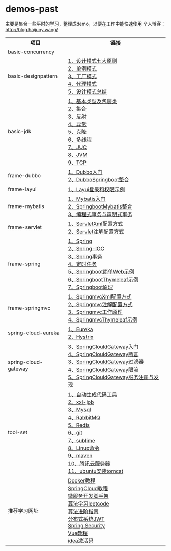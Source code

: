 # demos-past
主要是集合一些平时的学习，整理成demo，以便在工作中能快速使用
个人博客：http://blog.haijuny.wang/
<table>
    <tr>
        <th>项目</th>
        <th>链接</th>
    </tr>
    <tr>
        <td>basic-concurrency</td>
        <td>
        </td>
    </tr>
    <tr>
        <td>basic-designpattern</td>
        <td>
            <a href="http://blog.haijuny.wang/BasicDesignpattern//1、设计模式七大原则">1、设计模式七大原则</a><br>
            <a href="http://blog.haijuny.wang/BasicDesignpattern//2、单例模式">2、单例模式</a><br>
            <a href="http://blog.haijuny.wang/BasicDesignpattern//3、工厂模式">3、工厂模式</a><br>
            <a href="http://blog.haijuny.wang/BasicDesignpattern//4、代理模式">4、代理模式</a><br>
            <a href="http://blog.haijuny.wang/BasicDesignpattern//5、设计模式总结">5、设计模式总结</a><br>
        </td>
    </tr>
    <tr>
        <td>basic-jdk</td>
        <td>
            <a href="http://blog.haijuny.wang/BasicJdk/1、基本类型及包装类">1、基本类型及包装类</a><br>
            <a href="http://blog.haijuny.wang/BasicJdk/2、集合">2、集合</a><br>
            <a href="http://blog.haijuny.wang/BasicJdk/3、反射">3、反射</a><br>
            <a href="http://blog.haijuny.wang/BasicJdk/4、异常">4、异常</a><br>
            <a href="http://blog.haijuny.wang/BasicJdk/5、克隆">5、克隆</a><br>
            <a href="http://blog.haijuny.wang/BasicJdk/6、多线程">6、多线程</a><br>
            <a href="http://blog.haijuny.wang/BasicJdk/7、JUC">7、JUC</a><br>
            <a href="http://blog.haijuny.wang/BasicJdk/8、JVM">8、JVM</a><br>
            <a href="http://blog.haijuny.wang/BasicJdk/9、TCP">9、TCP</a><br>
        </td>
    </tr>
    <tr>
        <td>frame-dubbo</td>
        <td>
            <a href="http://blog.haijuny.wang/FrameDubbo/1、Dubbo入门">1、Dubbo入门</a><br>
            <a href="http://blog.haijuny.wang/FrameDubbo/2、DubboSpringboot整合">2、DubboSpringboot整合</a><br>
        </td>
    </tr>
    <tr>
        <td>frame-layui</td>
        <td>
            <a href="http://blog.haijuny.wang/FrameLayui/1、Layui登录和权限示例">1、Layui登录和权限示例</a><br>
        </td>
    </tr>
    <tr>
        <td>frame-mybatis</td>
        <td>
            <a href="http://blog.haijuny.wang/FrameMybatis/1、Mybatis入门">1、Mybatis入门</a><br>
            <a href="http://blog.haijuny.wang/FrameMybatis/2、SpringbootMybatis整合">2、SpringbootMybatis整合</a><br>
            <a href="http://blog.haijuny.wang/FrameMybatis/3、编程式事务与声明式事务">3、编程式事务与声明式事务</a><br>
        </td>
    </tr>
    <tr>
        <td>frame-servlet</td>
        <td>
            <a href="http://blog.haijuny.wang/FrameServlet/1、ServletXml配置方式">1、ServletXml配置方式</a><br>
            <a href="http://blog.haijuny.wang/FrameServlet/2、Servlet注解配置方式">2、Servlet注解配置方式</a><br>
        </td>
    </tr>
    <tr>
        <td>frame-spring</td>
        <td>
            <a href="http://blog.haijuny.wang/FrameSpring/1、Spring">1、Spring</a><br>
            <a href="http://blog.haijuny.wang/FrameSpring/2、Spring-IOC">2、Spring-IOC</a><br>
            <a href="http://blog.haijuny.wang/FrameSpring/3、Spring事务">3、Spring事务</a><br>
            <a href="http://blog.haijuny.wang/FrameSpring/4、定时任务">4、定时任务</a><br>
            <a href="http://blog.haijuny.wang/FrameSpring/5、Springboot简单Web示例">5、Springboot简单Web示例</a><br>
            <a href="http://blog.haijuny.wang/FrameSpring/6、SpringbootThymeleaf示例">6、SpringbootThymeleaf示例</a><br>
            <a href="http://blog.haijuny.wang/FrameSpring/7、Springboot原理">7、Springboot原理</a><br>
       </td>
    </tr>
    <tr>
        <td>frame-springmvc</td>
        <td>
            <a href="http://blog.haijuny.wang/FrameSpringmvc/1、SpringmvcXml配置方式">1、SpringmvcXml配置方式</a><br>
            <a href="http://blog.haijuny.wang/FrameSpringmvc/2、Springmvc注解配置方式">2、Springmvc注解配置方式</a><br>
            <a href="http://blog.haijuny.wang/FrameSpringmvc/3、Springmvc工作原理">3、Springmvc工作原理</a><br>
            <a href="http://blog.haijuny.wang/FrameSpringmvc/4、SpringmvcThymeleaf示例">4、SpringmvcThymeleaf示例</a><br>
        </td>
    </tr>
    <tr>
        <td>spring-cloud-eureka</td>
        <td>
            <a href="http://blog.haijuny.wang/SpringCloudEureka/1、Eureka">1、Eureka</a><br>
            <a href="http://blog.haijuny.wang/SpringCloudEureka/2、Hystrix">2、Hystrix</a><br>
        </td>
    </tr>
    <tr>
        <td>spring-cloud-gateway</td>
        <td>
            <a href="http://blog.haijuny.wang/SpringCloudGateway/1、SpringCloudGateway入门/">3、SpringClouldGateway入门</a><br>
            <a href="http://blog.haijuny.wang/SpringCloudGateway/2、SpringCloudGateway断言/">4、SpringClouldGateway断言</a><br>
            <a href="http://blog.haijuny.wang/SpringCloudGateway/3、SpringCloudGateway过滤器/">3、SpringClouldGateway过滤器</a><br>
            <a href="http://blog.haijuny.wang/SpringCloudGateway/4、SpringCloudGateway限流/">4、SpringClouldGateway限流</a><br>
            <a href="http://blog.haijuny.wang/SpringCloudGateway/5、SpringCloudGateway服务注册与发现/">5、SpringClouldGateway服务注册与发现</a><br>
        </td>
    </tr>
    <tr>
        <td>tool-set</td>
        <td>
            <a href="http://blog.haijuny.wang/ToolSet/1、自动生成代码工具">1、自动生成代码工具</a><br>
            <a href="http://blog.haijuny.wang/ToolSet/2、xxl-job">2、xxl-job</a><br>
            <a href="http://blog.haijuny.wang/ToolSet/3、mysql">3、Mysql</a><br>
            <a href="http://blog.haijuny.wang/ToolSet/4、RabbitMQ">4、RabbitMQ</a><br>
            <a href="http://blog.haijuny.wang/ToolSet/5、Redis">5、Redis</a><br>
            <a href="http://blog.haijuny.wang/ToolSet/6、git">6、git</a><br>
            <a href="http://blog.haijuny.wang/ToolSet/7、sublime">7、sublime</a><br>
            <a href="http://blog.haijuny.wang/ToolSet/8、Linux命令">8、Linux命令</a><br>
            <a href="http://blog.haijuny.wang/ToolSet/9、maven">9、maven</a><br>
            <a href="http://blog.haijuny.wang/ToolSet/10、腾讯云服务器">10、腾讯云服务器</a><br>
            <a href="http://blog.haijuny.wang/ToolSet/11、ubuntu安装tomcat">11、ubuntu安装tomcat</a><br>
        </td>
    </tr>
    <tr>
        <td>推荐学习网址</td>
        <td>
            <a href="http://www.itmuch.com/docker/00-docker-lession-index/">Docker教程</a><br>
            <a href="http://cmsblogs.com/?p=5621">SpringCloud教程</a><br>
            <a href="https://github.com/zhoutaoo/SpringCloud">微服务开发脚手架</a><br>
            <a href="https://leetcode-cn.com/">算法学习leetcode</a><br>
            <a href="https://labuladong.gitbook.io/algo/di-ling-zhang-bi-du-xi-lie">算法进阶指南</a><br>
            <a href="https://www.jianshu.com/p/59f75f30e655">分布式系统JWT</a><br>
            <a href="https://www.cnblogs.com/demingblog/p/10874753.html">Spring Security</a><br>
            <a href="https://www.runoob.com/vue2/vue-tutorial.html">Vue教程</a><br>
            <a href="http://idea.medeming.com/jets/">idea激活码</a><br>
       </td>
    </tr>
    <tr>
</table>
